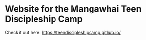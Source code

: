 # Website for the Mangawhai Teen Discipleship Camp
Check it out here: https://teendiscipleshipcamp.github.io/
